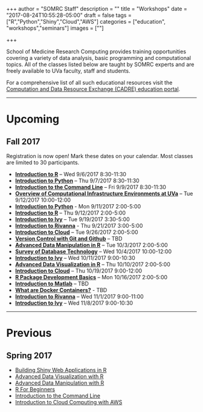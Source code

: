 +++
author = "SOMRC Staff"
description = ""
title = "Workshops"
date = "2017-08-24T10:55:28-05:00"
draft = false
tags = ["R","Python","Shiny","Cloud","AWS"]
categories = ["education", "workshops","seminars"]
images = [""]

+++

<p class=lead>School of Medicine Research Computing provides training opportunities covering a variety of data analysis, basic programming and computational topics. All of the classes listed below are taught by SOMRC experts and are freely available to UVa faculty, staff and students.</p>

<p class=lead>For a comprehensive list of all such educational resources visit the <a href="http://cadre.virginia.edu/service-detail/education" target="_new">Computation and Data Resource Exchange (CADRE) education portal</a>.</p>

- - -

# Upcoming

<!--
<div class="alert alert-success" role="alert" style="">
</div>
-->

## Fall 2017

<div class="alert alert-success" role="alert">Registration is now open! Mark these dates on your calendar. Most classes are limited to 30 participants.</div>

- [**Introduction to R**](http://cal.hsl.virginia.edu/event/3540810) – Wed 9/6/2017 8:30-11:30
- [**Introduction to Python**](http://cal.hsl.virginia.edu/event/3542919) – Thu 9/7/2017 8:30-11:30
- [**Introduction to the Command Line**](http://cal.hsl.virginia.edu/event/3542973) – Fri 9/9/2017 8:30-11:30 
- [**Overview of Computational Infrastructure Environments at UVa**](z) – Tue 9/12/2017 10:00-12:00
- [**Introduction to Python**](http://cal.hsl.virginia.edu/event/3542985) - Mon 9/11/2017 2:00-5:00
- [**Introduction to R**](http://cal.hsl.virginia.edu/event/3542986) – Thu 9/12/2017 2:00-5:00
- [**Introduction to Ivy**](http://cal.hsl.virginia.edu/event/3543023) – Tue 9/19/2017 3:30-5:00
- [**Introduction to Rivanna**](z) - Thu 9/21/2017 3:00-5:00
- [**Introduction to Cloud**](z) – Tue 9/26/2017 2:00-5:00
- [**Version Control with Git and Github**](z) – TBD
- [**Advanced Data Manipulation in R**](z) – Tue 10/3/2017 2:00-5:00 
- [**Survey of Database Technology**](z) – Wed 10/4/2017 10:00-12:00
- [**Introduction to Ivy**](z) – Wed 10/11/2017 9:00-10:30
- [**Advanced Data Visualization in R**](z) – Thu 10/10/2017 2:00-5:00
- [**Introduction to Cloud**](z) – Thu 10/19/2017 9:00-12:00
- [**R Package Development Basics**](z) – Mon 10/16/2017 2:00-5:00
- [**Introduction to Matlab**](z) – TBD
- [**What are Docker Containers?**](z) - TBD
- [**Introduction to Rivanna**](z) – Wed 11/1/2017 9:00-11:00
- [**Introduction to Ivy**](z) – Wed 11/8/2017 9:00-10:30

- - -

# Previous

## Spring 2017 

- [Building Shiny Web Applications in R](http://cal.hsl.virginia.edu/event/3066560)
- [Advanced Data Visualization with R](http://cal.lib.virginia.edu/event/3027288)
- [Advanced Data Manipulation with R](http://cal.hsl.virginia.edu/event/3066440)
- [R For Beginners](http://cal.hsl.virginia.edu/event/3066390)
- [Introduction to the Command Line](http://cal.hsl.virginia.edu/event/3066410)
- [Introduction to Cloud Computing with AWS](http://cal.hsl.virginia.edu/event/3188800)
